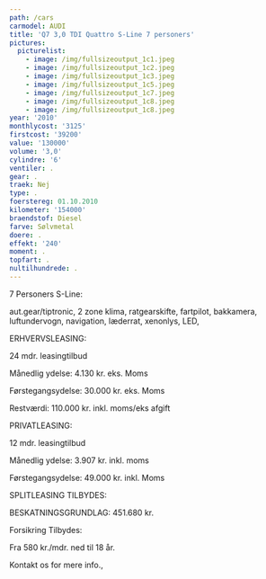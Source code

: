 ```yaml
---
path: /cars
carmodel: AUDI
title: 'Q7 3,0 TDI Quattro S-Line 7 personers'
pictures:
  picturelist:
    - image: /img/fullsizeoutput_1c1.jpeg
    - image: /img/fullsizeoutput_1c2.jpeg
    - image: /img/fullsizeoutput_1c3.jpeg
    - image: /img/fullsizeoutput_1c5.jpeg
    - image: /img/fullsizeoutput_1c7.jpeg
    - image: /img/fullsizeoutput_1c8.jpeg
    - image: /img/fullsizeoutput_1c8.jpeg
year: '2010'
monthlycost: '3125'
firstcost: '39200'
value: '130000'
volume: '3,0'
cylindre: '6'
ventiler: .
gear: .
traek: Nej
type: .
foerstereg: 01.10.2010
kilometer: '154000'
braendstof: Diesel
farve: Sølvmetal
doere: .
effekt: '240'
moment: .
topfart: .
nultilhundrede: .
---
```

7 Personers S-Line: 

aut.gear/tiptronic, 2 zone klima, ratgearskifte, fartpilot, bakkamera, luftundervogn, navigation, læderrat, xenonlys, LED, 



 ERHVERVSLEASING:

24 mdr. leasingtilbud

 Månedlig ydelse: 4.130 kr. eks. Moms

 Førstegangsydelse: 30.000 kr. eks. Moms

 Restværdi: 110.000 kr. inkl. moms/eks afgift 

 PRIVATLEASING:

12 mdr. leasingtilbud 

 Månedlig ydelse: 3.907 kr. inkl. moms

 Førstegangsydelse: 49.000 kr. inkl. Moms

 SPLITLEASING TILBYDES:

 BESKATNINGSGRUNDLAG: 451.680 kr. 

 Forsikring Tilbydes:

 Fra 580 kr./mdr. ned til 18 år.

Kontakt os for mere info.,
